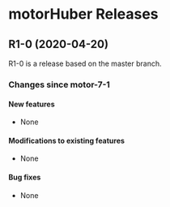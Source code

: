 # motorHuber Releases

## __R1-0 (2020-04-20)__
R1-0 is a release based on the master branch.  

### Changes since motor-7-1

#### New features
* None

#### Modifications to existing features
* None

#### Bug fixes
* None
